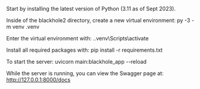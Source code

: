 Start by installing the latest version of Python (3.11 as of Sept 2023).

Inside of the blackhole2 directory, create a new virtual environment:
py -3 -m venv .venv

Enter the virtual environment with:
.\.venv\Scripts\activate

Install all required packages with:
pip install -r requirements.txt

To start the server:
uvicorn main:blackhole_app --reload

While the server is running, you can view the Swagger page at:
http://127.0.0.1:8000/docs